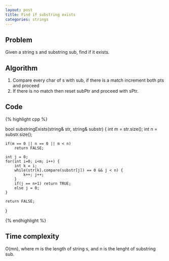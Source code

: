 ```yaml
---
layout: post
title: Find if substring exists
categories: strings
---
```


## Problem

Given a string s and substring sub, find if it exists.

## Algorithm

1. Compare every char of s with sub, if there is a match increment both pts and proceed
2. If there is no match then reset subPtr and proceed with sPtr.

## Code

{% highlight cpp %}

bool substringExists(string& str, string& substr) {
	int m = str.size();
	int n = substr.size();

	if(m == 0 || n == 0 || m < n) 
		return FALSE;

	int j = 0;
	for(int i=0; i<m; i++) {
		int k = i;
		while(str[k].compare(substr[j]) == 0 && j < n) {
			k++; j++;
		}
		if(j == n+1) return TRUE;
		else j = 0;
	}

	return FALSE;
}

{% endhighlight %}

## Time complexity

O(mn), where m is the length of string s, and n is the lenght of substring sub.
